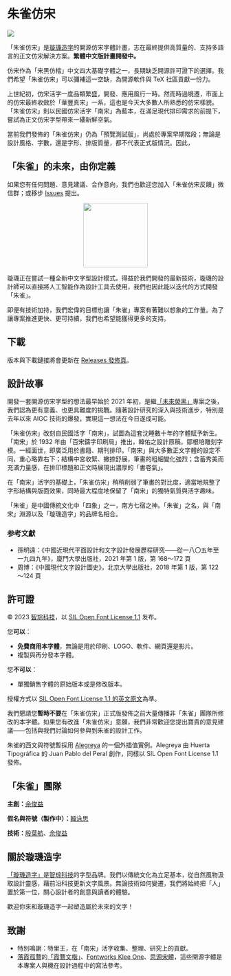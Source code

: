# 朱雀仿宋

![](preview.png)

「朱雀仿宋」是[璇璣造字](http://trionestype.com/)的開源仿宋字體計畫，志在最終提供高質量的、支持多語言的正文仿宋解決方案。**繁體中文版計畫開發中。**

仿宋作為「宋黑仿楷」中文四大基礎字體之一，長期缺乏開源許可證下的選擇。我們希望「朱雀仿宋」可以彌補這一空缺，為開源軟件與 TeX 社區貢獻一份力。

上世紀初，仿宋活字一度品類繁盛，開發、應用風行一時。然而時過境遷，市面上的仿宋最終收斂於「華豐真宋」一系，這也是今天大多數人所熟悉的仿宋樣貌。「朱雀仿宋」則以民國仿宋活字「南宋」為藍本，在滿足現代排印需求的前提下，嘗試為正文仿宋字型帶來一縷新鮮空氣。

當前我們發佈的「朱雀仿宋」仍為「預覽測試版」，尚處於專案早期階段；無論是設計風格、字數，還是字形、排版質量，都不代表正式版情況。因此，

## 「朱雀」的未來，由你定義

如果您有任何問題、意見建議、合作意向，我們也歡迎您加入「朱雀仿宋反饋」微信群；或移步 [Issues](https://github.com/TrionesType/zhuque/issues) 提出。

<p align="center">
  <img src="wechat_qr.png" width="150px"/>
</p>

璇璣正在嘗試一種全新中文字型設計模式。得益於我們開發的最新技術，璇璣的設計師可以直接將人工智能作為設計工具去使用，我們也因此能以迭代的方式開發「朱雀」。

即便有技術加持，我們宏偉的目標也讓「朱雀」專案有著難以想象的工作量。為了讓專案推進更快、更可持續，我們也希望能獲得更多的支持。

## 下載

版本與下載鏈接將會更新在 [Releases 發佈頁](https://github.com/TrionesType/zhuque/releases)。

## 設計故事

開發一套開源仿宋字型的想法最早始於 2021 年初，是繼[「未來熒黑」](https://github.com/welai/glow-sans)專案之後，我們認為更有意義、也更具難度的挑戰。隨著設計研究的深入與技術進步，特別是去年以來 AIGC 技術的爆發，實現這一想法在今日遂成可能。

「朱雀仿宋」改刻自民國活字「南宋」，試圖為這套沈睡數十年的字體賦予新生。「南宋」於 1932 年由「百宋鑄字印刷局」推出，韓佑之設計原稿，鄒根培雕刻字模。一經面世，即廣泛用於書籍、期刊排印。「南宋」與大多數正文字體的設定不同，重心略靠右下；結構中宮收緊、撇捺舒展，筆畫的粗細變化強烈；含蓄秀美而充滿力量感，在排印標題和正文時展現出濃厚的「書卷氣」。

在「南宋」活字的基礎上，「朱雀仿宋」稍稍削弱了筆畫的對比度，適當地規整了字形結構與版面效果，同時最大程度地保留了「南宋」的獨特氣質與活字趣味。

「朱雀」是中國傳統文化中「四象」之一，南方七宿之神。「朱雀」之名，與「南宋」淵源以及「璇璣造字」的品牌名相合。

### 参考文獻

- 孫明遠：《中國近現代平面設計和文字設計發展歷程研究——從一八〇五年至一九四九年》，廈門大學出版社，2021 年第 1 版，第 168～172 頁
- 周博：《中國現代文字設計圖史》，北京大學出版社，2018 年第 1 版，第 122～124 頁

## 許可證

© 2023 [智琮科技](https://jadefoci.com/)，以 [SIL Open Font License 1.1](http://scripts.sil.org/OFL) 发布。

您**可以**：

- **免費商用本字體**，無論是用於印刷、LOGO、軟件、網頁還是影片。
- 複製與再分發本字體。

您**不可以**：

- 單獨銷售字體的原始版本或是修改版本。

授權方式以 [SIL Open Font License 1.1 的英文原文](http://scripts.sil.org/OFL)為準。

我們懇請您**暫時不要**在「朱雀仿宋」正式版發佈之前大量傳播非「朱雀」團隊所修改的本字體。如果您有改進「朱雀仿宋」意願，我們非常歡迎您提出寶貴的意見建議——包括與我們討論如何參與到朱雀的設計工作。

朱雀的西文與符號暫採用 [Alegreya](https://github.com/huertatipografica/Alegreya) 的一個外插值實例。Alegreya 由 Huerta Tipográfica 的 Juan Pablo del Peral 創作，同樣以 SIL Open Font License 1.1 發佈。

## 「朱雀」團隊

**主創：**[余俊益](https://github.com/Lottin0113)

**假名與符號（製作中）：**[韓泳思](https://github.com/yeongsy)

**技術：**[殷葉航](https://github.com/celestialphineas)、[余俊益](https://github.com/Lottin0113)

## 關於璇璣造字

[「璇璣造字」](http://trionestype.com/)是[智琮科技](https://jadefoci.com/)的字型品牌。我們以傳統文化為立足基本，從自然風物汲取設計靈感，藉前沿科技更新文字風景。無論技術如何變遷，我們將始終把「人」置於第一位，關心設計者的創意與讀者的體驗。

歡迎你來和璇璣造字一起塑造屬於未來的文字！

## 致謝

- 特別鳴謝：特里王，在「南宋」活字收集、整理、研究上的貢獻。
- [落霞孤鶩](https://github.com/lxgw)的[「霞鶩文楷」](https://github.com/lxgw/LxgwWenKai)、[Fontworks Klee One](https://github.com/fontworks-fonts/Klee)、[思源宋體](https://github.com/adobe-fonts/source-han-serif)，這些開源字體是本專案人與機在設計過程中的寫法參考。